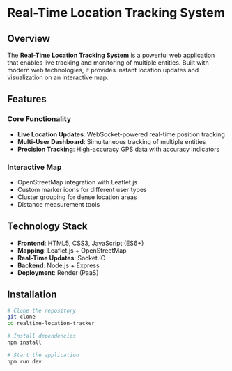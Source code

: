 # Real-Time Location Tracking System


## Overview
The **Real-Time Location Tracking System** is a powerful web application that enables live tracking and monitoring of multiple entities. Built with modern web technologies, it provides instant location updates and visualization on an interactive map.

## Features
### Core Functionality
- **Live Location Updates**: WebSocket-powered real-time position tracking
- **Multi-User Dashboard**: Simultaneous tracking of multiple entities
- **Precision Tracking**: High-accuracy GPS data with accuracy indicators

### Interactive Map
- OpenStreetMap integration with Leaflet.js
- Custom marker icons for different user types
- Cluster grouping for dense location areas
- Distance measurement tools

## Technology Stack
- **Frontend**: HTML5, CSS3, JavaScript (ES6+)
- **Mapping**: Leaflet.js + OpenStreetMap
- **Real-Time Updates**: Socket.IO
- **Backend**: Node.js + Express
- **Deployment**: Render (PaaS)

## Installation
```bash
# Clone the repository
git clone 
cd realtime-location-tracker

# Install dependencies
npm install

# Start the application
npm run dev
